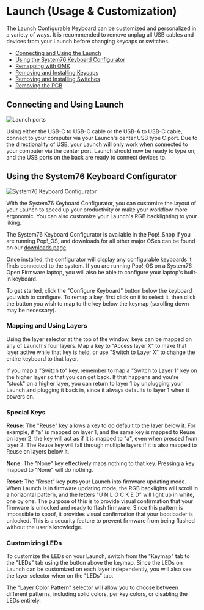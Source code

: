 # Launch (Usage & Customization)

The Launch Configurable Keyboard can be customized and personalized in a variety of ways. It is recommended to remove unplug all USB cables and devices from your Launch before changing keycaps or switches.

- [Connecting and Using the Launch](#connecting-and-using-launch)
- [Using the System76 Keyboard Configurator](#using-the-system76-keyboard-configurator)
- [Remapping with QMK](#remapping-with-qmk)
- [Removing and Installing Keycaps](#removing-and-installing-keycaps)
- [Removing and Installing Switches](#removing-and-installing-switches)
- [Removing the PCB](#removing-the-pcb)

## Connecting and Using Launch

![Launch ports](./img/launch-ports.png)

Using either the USB-C to USB-C cable or the USB-A to USB-C cable, connect to your computer via your Launch's center USB type C port. Due to the directionality of USB, your Launch will only work when connected to your computer via the center port. Launch should now be ready to type on, and the USB ports on the back are ready to connect devices to.

## Using the System76 Keyboard Configurator

![System76 Keyboard Configurator](./img/configurator.webp)

With the System76 Keyboard Configurator, you can customize the layout of your Launch to speed up your productivity or make your workflow more ergonomic. You can also customize your Launch's RGB backlighting to your liking.

The System76 Keyboard Configurator is available in the Pop!\_Shop if you are running Pop!\_OS, and downloads for all other major OSes can be found on our [downloads page](https://system76.com/accessories/launch/download).

Once installed, the configurator will display any configurable keyboards it finds connected to the system. If you are running Pop!\_OS on a System76 Open Firmware laptop, you will also be able to configure your laptop's built-in keyboard. 

To get started, click the "Configure Keyboard" button below the keyboard you wish to configure. To remap a key, first click on it to select it, then click the button you wish to map to the key below the keymap (scrolling down may be necessary). 

### Mapping and Using Layers

Using the layer selector at the top of the window, keys can be mapped on any of Launch's four layers. Map a key to "Access layer X" to make that layer active while that key is held, or use "Switch to Layer X" to change the entire keyboard to that layer. 

If you map a "Switch to" key, remember to map a "Switch to Layer 1" key on the higher layer so that you can get back. If that happens and you're "stuck" on a higher layer, you can return to layer 1 by unplugging your Launch and plugging it back in, since it always defaults to layer 1 when it powers on. 

### Special Keys

**Reuse:** The "Reuse" key allows a key to do default to the layer below it. For example, if "a" is mapped on layer 1, and the same key is mapped to Reuse on layer 2, the key will act as if it is mapped to "a", even when pressed from layer 2. The Reuse key will fall through multiple layers if it is also mapped to Reuse on layers below it.

**None:** The "None" key effectively maps nothing to that key. Pressing a key mapped to "None" will do nothing. 

**Reset:** The "Reset" key puts your Launch into firmware updating mode. When Launch is in firmware updating mode, the RGB backlights will scroll in a horizontal pattern, and the letters "U N L O C K E D" will light up in white, one by one. The purpose of this is to provide visual confirmation that your firmware is unlocked and ready to flash firmware. Since this pattern is impossible to spoof, it provides visual confirmation that your bootloader is unlocked. This is a security feature to prevent firmware from being flashed without the user's knowledge.

### Customizing LEDs

To customize the LEDs on your Launch, switch from the "Keymap" tab to the "LEDs" tab using the button above the keymap. Since the LEDs on Launch can be customized on each layer independently, you will also see the layer selector when on the "LEDs" tab. 

The "Layer Color Pattern" selector will allow you to choose between different patterns, including solid colors, per key colors, or disabling the LEDs entirely.

